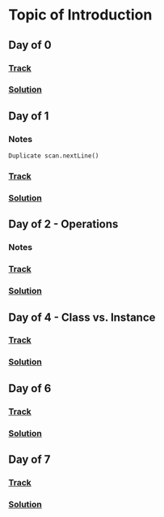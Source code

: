 Topic of Introduction
===

## Day of 0
### [Track](https://www.hackerrank.com/challenges/30-hello-world)
### [Solution](./java/Day0.java)

## Day of 1
### Notes
`Duplicate scan.nextLine()`
### [Track](https://www.hackerrank.com/challenges/30-data-types)
### [Solution](./java/Day1.java)

## Day of 2 - Operations
### Notes

### [Track](https://www.hackerrank.com/challenges/30-operators)
### [Solution](./java/Day2.java)

## Day of 4 - Class vs. Instance

### [Track](https://www.hackerrank.com/challenges/30-class-vs-instance)
### [Solution](./java/Day4.java)

## Day of 6

### [Track](https://www.hackerrank.com/challenges/30-review-loop)
### [Solution](./java/Day6.java)

## Day of 7
### [Track](https://www.hackerrank.com/challenges/30-arrays?h_r=next-challenge&h_v=zen)
### [Solution](./java/Day7.java)
